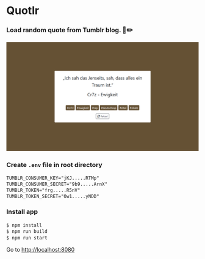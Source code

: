 # Quotlr

### Load random quote from Tumblr blog. 📘✏️

![Screenshot](app/assets/images/screenshot.png)

### Create `.env` file in root directory

```
TUMBLR_CONSUMER_KEY="jKJ.....RTMp"
TUMBLR_CONSUMER_SECRET="9b9.....ArnX"
TUMBLR_TOKEN="frg.....R5nV"
TUMBLR_TOKEN_SECRET="Ow1.....yNDD"
```

### Install app

```bash
$ npm install
$ npm run build
$ npm run start
```

Go to <http://localhost:8080>
